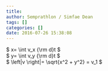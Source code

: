 ```yaml
---
title: 
author: Semprathlon / Simfae Dean
tags: []
categories: []
date: 2016-07-26 15:38:08
---
```

$ x= \int v_x {\rm d}t $  
$ y= \int v_y {\rm d}t $  
$ \left|v \right|= \sqrt{x^2 + y^2} = v_1 $  
